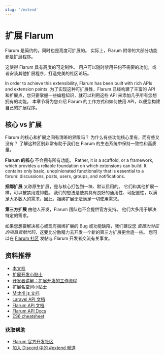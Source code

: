 ```yaml
---
slug: '/extend'
---
```


# 扩展 Flarum

Flarum 是简约的，同时也是高度可扩展的。 实际上，Flarum 附带的大部分功能都是扩展程序。

这使得 Flarum 具有高度的可定制性。 用户可以随时禁用任何不需要的功能，或者安装其他扩展程序，打造完美的社区论坛。

In order to achieve this extensibility, Flarum has been built with rich APIs and extension points. 为了实现这种可扩展性，Flarum 已经构建了丰富的 API 和扩展点，您只要掌握一些编程知识，就可以利用这些 API 来添加几乎所有您想拥有的功能。 本章节将为您介绍 Flarum 的工作方式和如何使用 API，以便您构建自己的扩展程序。

## 核心 vs 扩展

Flarum 的核心和扩展之间有清晰的界限吗？ 为什么有些功能核心里有，而有些又没有？ 了解这种区别非常有助于我们在 Flarum 的生态系统中保持一致性和高质量。

**Flarum 的核心** 不会拥有所有功能。 Rather, it is a scaffold, or a framework, which provides a reliable foundation on which extensions can build. It contains only basic, unopinionated functionality that is essential to a forum: discussions, posts, users, groups, and notifications.

**捆绑扩展** 又称原生扩展，是与核心打包到一块、默认启用的。 它们和其他扩展一样，可以被禁用或卸载。 我们的想法是使其具有良好的通用性、可配置性，以满足大多数人的需求，因此，捆绑扩展无法满足一切使用需求。

**第三方扩展** 由他人开发，Flarum 团队也不会提供官方支持。 他们大多用于解决特定的需求。

如果您想要解决核心或现有捆绑扩展的 Bug 或功能缺陷，我们建议您 *直接为对应的项目贡献代码*，这要比分散精力去开发一个新的第三方扩展更合适一些。 您可以在 [Flarum 社区](https://discuss.flarum.org/) 发帖与 Flarum 开发者交流有关事宜。

## 资料推荐

- [本文档](start.md)
- [扩展开发小贴士](https://discuss.flarum.org/d/5512-extension-development-tips)
- [开发者讲解：扩展开发的工作流程](https://github.com/flarum/cli)
- [扩展名空间小贴士](https://discuss.flarum.org/d/6320-extension-developers-show-us-your-workflow)
- [Mithril js 文档](https://discuss.flarum.org/d/9625-flarum-extension-namespacing-tips)
- [Laravel API 文档](https://mithril.js.org/)
- [Flarum API 文档](https://laravel.com/api/8.x/)
- [Flarum API Docs](https://api.flarum.org)
- [ES6 cheatsheet](https://github.com/DrkSephy/es6-cheatsheet)

### 获取帮助

- [Flarum 官方开发社区](https://discuss.flarum.org/t/dev)
- [加入 Discord 中的 #extend 频道](https://flarum.org/discord/)
